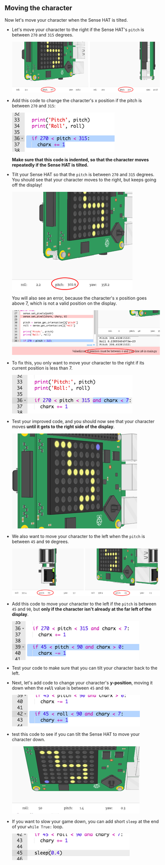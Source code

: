 ## Moving the character

Now let's move your character when the Sense HAT is tilted.

+ Let's move your character to the right if the Sense HAT's `pitch` is between `270` and `315` degrees.
    
    ![screenshot](images/tightrope-right-values.png)

+ Add this code to change the character's x position if the pitch is between `270` and `315`:
    
    ![скриншот](images/tightrope-charx-plus.png)
    
    **Make sure that this code is indented, so that the character moves repeatedly if the Sense HAT is tilted.**

+ Tilt your Sense HAT so that the `pitch` is between `270` and `315` degrees. You should see that your character moves to the right, but keeps going off the display!
    
    ![скриншот](images/tightrope-charx-test-bug.png)
    
    You will also see an error, because the character's x position goes above 7, which is not a valid position on the display.
    
    ![скриншот](images/tightrope-charx-test-error.png)

+ To fix this, you only want to move your character to the right if its current position is less than 7.
    
    ![screenshot](images/tightrope-charx-test-fix.png)

+ Test your improved code, and you should now see that your character moves **until it gets to the right side of the display**.
    
    ![скриншот](images/tightrope-charx-test2.png)

+ We also want to move your character to the left when the `pitch` is between `45` and `90` degrees.
    
    ![скриншот](images/tightrope-left-values.png)

+ Add this code to move your character to the left if the `pitch` is between `45` and `90`, but **only if the character isn't already at the far left of the display**.
    
    ![скриншот](images/tightrope-charx-minus.png)

+ Test your code to make sure that you can tilt your character back to the left.

+ Next, let's add code to change your character's **y-position**, moving it down when the **`roll`** value is between `45` and `90`.
    
    ![скриншот](images/tightrope-chary-plus.png)

+ test this code to see if you can tilt the Sense HAT to move your character down.
    
    ![скриншот](images/tightrope-chary-plus-test.png)

+ If you want to slow your game down, you can add short `sleep` at the end of your `while True:` loop.
    
    ![скриншот](images/tightrope-sleep.png)